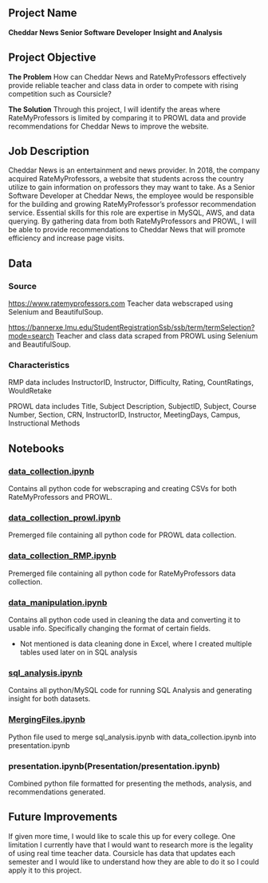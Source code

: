 ## Project Name
**Cheddar News Senior Software Developer**
**Insight and Analysis**

## Project Objective
**The Problem**
How can Cheddar News and RateMyProfessors effectively provide reliable teacher and class data in order to compete with rising competition such as Coursicle?

**The Solution**
Through this project, I will identify the areas where RateMyProfessors is limited by comparing it to PROWL data and provide recommendations for Cheddar News to improve the website. 

## Job Description
Cheddar News is an entertainment and news provider. In 2018, the company acquired RateMyProfessors, a website that students across the country utilize to gain information on professors they may want to take. As a Senior Software Developer at Cheddar News, the employee would be responsible for the building and growing RateMyProfessor’s professor recommendation service. Essential skills for this role are expertise in MySQL, AWS, and data querying. By gathering data from both RateMyProfessors and PROWL, I will be able to provide recommendations to Cheddar News that will promote efficiency and increase page visits.

## Data
### Source
https://www.ratemyprofessors.com
Teacher data webscraped using Selenium and BeautifulSoup.

https://bannerxe.lmu.edu/StudentRegistrationSsb/ssb/term/termSelection?mode=search
Teacher and class data scraped from PROWL using Selenium and BeautifulSoup.

### Characteristics
RMP data includes InstructorID, Instructor, Difficulty, Rating, CountRatings, WouldRetake

PROWL data includes Title, Subject Description, SubjectID, Subject, Course Number, Section, CRN, InstructorID, Instructor, MeetingDays, Campus, Instructional Methods

## Notebooks
### [data_collection.ipynb](DataCollection/data_collection.ipynb)
Contains all python code for webscraping and creating CSVs for both RateMyProfessors and PROWL. 

### [data_collection_prowl.ipynb](DataCollection/data_collection_prowl.ipynb)
Premerged file containing all python code for PROWL data collection.

### [data_collection_RMP.ipynb](DataCollection/data_collection_RMP.ipynb)
Premerged file containing all python code for RateMyProfessors data collection.

### [data_manipulation.ipynb](DataCleaning/data_manipulation.ipynb)
Contains all python code used in cleaning the data and converting it to usable info. Specifically changing the format of certain fields. 

- Not mentioned is data cleaning done in Excel, where I created multiple tables used later on in SQL analysis

### [sql_analysis.ipynb](SQLAnalysis/sql_analysis)
Contains all python/MySQL code for running SQL Analysis and generating insight for both datasets.

### [MergingFiles.ipynb](Presentation/MergingFiles.ipynb)
Python file used to merge sql_analysis.ipynb with data_collection.ipynb into presentation.ipynb

### presentation.ipynb(Presentation/presentation.ipynb)
Combined python file formatted for presenting the methods, analysis, and recommendations generated.

## Future Improvements
If given more time, I would like to scale this up for every college. One limitation I currently have that I would want to research more is the legality of using real time teacher data. Coursicle has data that updates each semester and I would like to understand how they are able to do it so I could apply it to this project.
